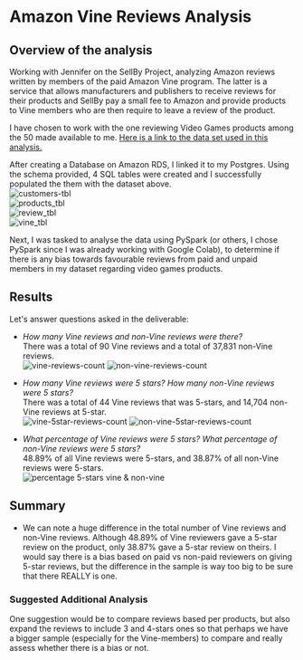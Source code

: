 # Amazon Vine Reviews Analysis

## Overview of the analysis
Working with Jennifer on the SellBy Project, analyzing Amazon reviews written by members of the paid Amazon Vine program. The latter is a service that allows manufacturers and publishers to receive reviews for their products and SellBy pay a small fee to Amazon and provide products to Vine members who are then require to leave a review of the product.  

I have chosen to work with the one reviewing Video Games products among the 50 made available to me. [Here is a link to the data set used in this analysis.](https://s3.amazonaws.com/amazon-reviews-pds/tsv/amazon_reviews_us_Video_Games_v1_00.tsv.gz)  

After creating a Database on Amazon RDS, I linked it to my Postgres. Using the schema provided, 4 SQL tables were created and I successfully populated the them with the dataset above.  
![customers-tbl](images/customers_table.PNG)  
![products_tbl](images/products_table.PNG)  
![review_tbl](images/review_table.PNG)  
![vine_tbl](images/vine_table.PNG)  

Next, I was tasked to analyse the data using PySpark (or others, I chose PySpark since I was already working with Google Colab), to determine if there is any bias towards favourable reviews from paid and unpaid members in my dataset regarding video games products.  


## Results
Let's answer questions asked in the deliverable:  
* *How many Vine reviews and non-Vine reviews were there?*  
There was a total of 90 Vine reviews and a total of 37,831 non-Vine reviews.  
![vine-reviews-count](images/vine_review_count.PNG) ![non-vine-reviews-count](images/non-vine_review_count.PNG)

* *How many Vine reviews were 5 stars? How many non-Vine reviews were 5 stars?*  
There was a total of 44 Vine reviews that was 5-stars, and 14,704 non-Vine reviews at 5-star.  
![vine-5star-reviews-count](images/vine-5star.PNG) ![non-vine-5star-reviews-count](images/non-vine-5star.PNG)

* *What percentage of Vine reviews were 5 stars? What percentage of non-Vine reviews were 5 stars?*  
48.89% of all Vine reviews were 5-stars, and 38.87% of all non-Vine reviews were 5-stars.  
![percentage 5-stars vine & non-vine](images/percentage-5star.PNG)


## Summary
* We can note a huge difference in the total number of Vine reviews and non-Vine reviews. Although 48.89% of Vine reviewers gave a 5-star review on the product, only 38.87% gave a 5-star review on theirs. I would say there is a bias based on paid vs non-paid reviewers on giving 5-star reviews, but the difference in the sample is way too big to be sure that there REALLY is one.

### Suggested Additional Analysis
One suggestion would be to compare reviews based per products, but also expand the reviews to include 3 and 4-stars ones so that perhaps we have a bigger sample (especially for the Vine-members) to compare and really assess whether there is a bias or not.




